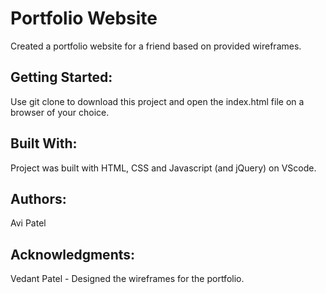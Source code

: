 # Portfolio Website

Created a portfolio website for a friend based on provided wireframes.

## Getting Started:

Use git clone to download this project and open the index.html file on a browser of your choice.

## Built With:

Project was built with HTML, CSS and Javascript (and jQuery) on VScode. 

## Authors:

Avi Patel

## Acknowledgments:

Vedant Patel - Designed the wireframes for the portfolio.
